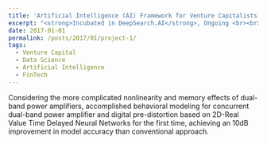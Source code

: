 ```yaml
---
title: 'Artificial Intelligence (AI) Framework for Venture Capitalists: How to Predict Startups’ Success in Primary Market'
excerpt: "<strong>Incubated in DeepSearch.AI</strong>, Ongoing <br><br>Considering the more complicated nonlinearity and memory effects of dual-band power amplifiers, accomplished behavioral modeling for concurrent dual-band power amplifier and digital pre-distortion based on 2D-Real Value Time Delayed Neural Networks for the first time, achieving an 10dB improvement in model accuracy than conventional approach."
date: 2017-01-01
permalink: /posts/2017/01/project-1/
tags:
  - Venture Capital
  - Data Science
  - Artificial Intelligence
  - FinTech
---
```


Considering the more complicated nonlinearity and memory effects of dual-band power amplifiers, accomplished behavioral modeling for concurrent dual-band power amplifier and digital pre-distortion based on 2D-Real Value Time Delayed Neural Networks for the first time, achieving an 10dB improvement in model accuracy than conventional approach.

